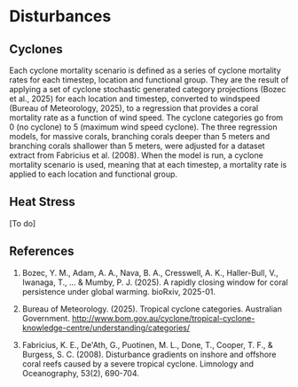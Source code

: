 # Disturbances

## Cyclones

Each cyclone mortality scenario is defined as a series of cyclone mortality rates for each timestep, location and functional group. They are the result of applying a set of cyclone stochastic generated category projections (Bozec et al., 2025) for each location and timestep, converted to windspeed (Bureau of Meteorology, 2025), to a regression that provides a coral mortality rate as a function of wind speed. The cyclone categories go from 0 (no cyclone) to 5 (maximum wind speed cyclone). The three regression models, for massive corals, branching corals deeper than 5 meters and branching corals shallower than 5 meters, were adjusted for a dataset extract from Fabricius et al. (2008). When the model is run, a cyclone mortality scenario is used, meaning that at each timestep, a mortality rate is applied to each location and functional group.

## Heat Stress

[To do]

## References

1. Bozec, Y. M., Adam, A. A., Nava, B. A., Cresswell, A. K., Haller-Bull, V., Iwanaga, T., ... & Mumby, P. J. (2025). A rapidly closing window for coral persistence under global warming. bioRxiv, 2025-01.

2. Bureau of Meteorology. (2025). Tropical cyclone categories. Australian Government. http://www.bom.gov.au/cyclone/tropical-cyclone-knowledge-centre/understanding/categories/

3. Fabricius, K. E., De'Ath, G., Puotinen, M. L., Done, T., Cooper, T. F., & Burgess, S. C. (2008). Disturbance gradients on inshore and offshore coral reefs caused by a severe tropical cyclone. Limnology and Oceanography, 53(2), 690-704.